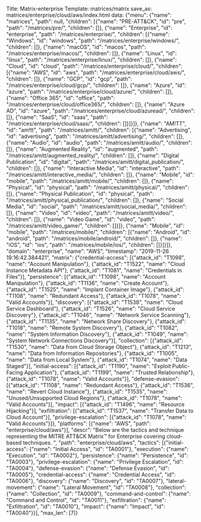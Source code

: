 Title: Matrix-enterprise
Template: matrices/matrix
save_as: matrices/enterprise/cloud/aws/index.html
data: {"menu": {"name": "matrices", "path": null, "children": [{"name": "PRE-ATT&CK", "id": "pre", "path": "/matrices/pre/", "children": []}, {"name": "Enterprise", "id": "enterprise", "path": "/matrices/enterprise/", "children": [{"name": "Windows", "id": "windows", "path": "/matrices/enterprise/windows/", "children": []}, {"name": "macOS", "id": "macos", "path": "/matrices/enterprise/macos/", "children": []}, {"name": "Linux", "id": "linux", "path": "/matrices/enterprise/linux/", "children": []}, {"name": "Cloud", "id": "cloud", "path": "/matrices/enterprise/cloud/", "children": [{"name": "AWS", "id": "aws", "path": "/matrices/enterprise/cloud/aws/", "children": []}, {"name": "GCP", "id": "gcp", "path": "/matrices/enterprise/cloud/gcp/", "children": []}, {"name": "Azure", "id": "azure", "path": "/matrices/enterprise/cloud/azure/", "children": []}, {"name": "Office 365", "id": "office", "path": "/matrices/enterprise/cloud/office365/", "children": []}, {"name": "Azure AD", "id": "azure", "path": "/matrices/enterprise/cloud/azuread/", "children": []}, {"name": "SaaS", "id": "saas", "path": "/matrices/enterprise/cloud/saas/", "children": []}]}]}, {"name": "AM!TT", "id": "am!tt", "path": "/matrices/amitt/", "children": [{"name": "Advertising", "id": "advertising", "path": "/matrices/amitt/advertising/", "children": []}, {"name": "Audio", "id": "audio", "path": "/matrices/amitt/audio/", "children": []}, {"name": "Augmented Reality", "id": "augmented", "path": "/matrices/amitt/augmented_reality/", "children": []}, {"name": "Digital Publication", "id": "digital", "path": "/matrices/amitt/digital_publication/", "children": []}, {"name": "Interactive Media", "id": "interactive", "path": "/matrices/amitt/interactive_media/", "children": []}, {"name": "Mobile", "id": "mobile", "path": "/matrices/amitt/mobile/", "children": []}, {"name": "Physical", "id": "physical", "path": "/matrices/amitt/physical/", "children": []}, {"name": "Physical Publication", "id": "physical", "path": "/matrices/amitt/physical_publication/", "children": []}, {"name": "Social Media", "id": "social", "path": "/matrices/amitt/social_media/", "children": []}, {"name": "Video", "id": "video", "path": "/matrices/amitt/video/", "children": []}, {"name": "Video Game", "id": "video", "path": "/matrices/amitt/video_game/", "children": []}]}, {"name": "Mobile", "id": "mobile", "path": "/matrices/mobile/", "children": [{"name": "Android", "id": "android", "path": "/matrices/mobile/android/", "children": []}, {"name": "iOS", "id": "ios", "path": "/matrices/mobile/ios/", "children": []}]}]}, "domain": "enterprise", "name": "AWS", "timestamp": "2019-11-26 19:16:42.384421", "matrix": {"credential-access": [{"attack_id": "T1098", "name": "Account Manipulation"}, {"attack_id": "T1522", "name": "Cloud Instance Metadata API"}, {"attack_id": "T1081", "name": "Credentials in Files"}], "persistence": [{"attack_id": "T1098", "name": "Account Manipulation"}, {"attack_id": "T1136", "name": "Create Account"}, {"attack_id": "T1525", "name": "Implant Container Image"}, {"attack_id": "T1108", "name": "Redundant Access"}, {"attack_id": "T1078", "name": "Valid Accounts"}], "discovery": [{"attack_id": "T1538", "name": "Cloud Service Dashboard"}, {"attack_id": "T1526", "name": "Cloud Service Discovery"}, {"attack_id": "T1046", "name": "Network Service Scanning"}, {"attack_id": "T1135", "name": "Network Share Discovery"}, {"attack_id": "T1018", "name": "Remote System Discovery"}, {"attack_id": "T1082", "name": "System Information Discovery"}, {"attack_id": "T1049", "name": "System Network Connections Discovery"}], "collection": [{"attack_id": "T1530", "name": "Data from Cloud Storage Object"}, {"attack_id": "T1213", "name": "Data from Information Repositories"}, {"attack_id": "T1005", "name": "Data from Local System"}, {"attack_id": "T1074", "name": "Data Staged"}], "initial-access": [{"attack_id": "T1190", "name": "Exploit Public-Facing Application"}, {"attack_id": "T1199", "name": "Trusted Relationship"}, {"attack_id": "T1078", "name": "Valid Accounts"}], "defense-evasion": [{"attack_id": "T1108", "name": "Redundant Access"}, {"attack_id": "T1536", "name": "Revert Cloud Instance"}, {"attack_id": "T1535", "name": "Unused/Unsupported Cloud Regions"}, {"attack_id": "T1078", "name": "Valid Accounts"}], "impact": [{"attack_id": "T1496", "name": "Resource Hijacking"}], "exfiltration": [{"attack_id": "T1537", "name": "Transfer Data to Cloud Account"}], "privilege-escalation": [{"attack_id": "T1078", "name": "Valid Accounts"}]}, "platforms": [{"name": "AWS", "path": "enterprise/cloud/aws"}], "descr": "Below are the tactics and technique representing the MITRE ATT&CK Matrix&trade; for Enterprise covering cloud-based techniques. ", "path": "enterprise/cloud/aws", "tactics": [{"initial-access": {"name": "Initial Access", "id": "TA0001"}, "execution": {"name": "Execution", "id": "TA0002"}, "persistence": {"name": "Persistence", "id": "TA0003"}, "privilege-escalation": {"name": "Privilege Escalation", "id": "TA0004"}, "defense-evasion": {"name": "Defense Evasion", "id": "TA0005"}, "credential-access": {"name": "Credential Access", "id": "TA0006"}, "discovery": {"name": "Discovery", "id": "TA0007"}, "lateral-movement": {"name": "Lateral Movement", "id": "TA0008"}, "collection": {"name": "Collection", "id": "TA0009"}, "command-and-control": {"name": "Command and Control", "id": "TA0011"}, "exfiltration": {"name": "Exfiltration", "id": "TA0010"}, "impact": {"name": "Impact", "id": "TA0040"}}], "max_len": [7]}